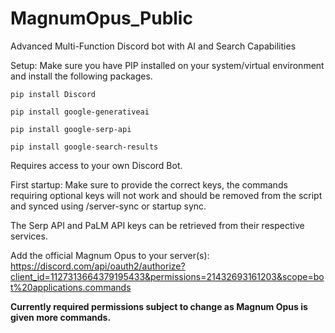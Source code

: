# MagnumOpus_Public
Advanced Multi-Function Discord bot with AI and Search Capabilities

Setup:
Make sure you have PIP installed on your system/virtual environment and install the following packages.

`pip install Discord`

`pip install google-generativeai`

`pip install google-serp-api`

`pip install google-search-results`

Requires access to your own Discord Bot. 

First startup: Make sure to provide the correct keys, the commands requiring optional keys will not work and should be removed from the script and synced using /server-sync or startup sync.

The Serp API and PaLM API keys can be retrieved from their respective services.

Add the official Magnum Opus to your server(s): https://discord.com/api/oauth2/authorize?client_id=1127313664379195433&permissions=21432693161203&scope=bot%20applications.commands

**Currently required permissions subject to change as Magnum Opus is given more commands.**






